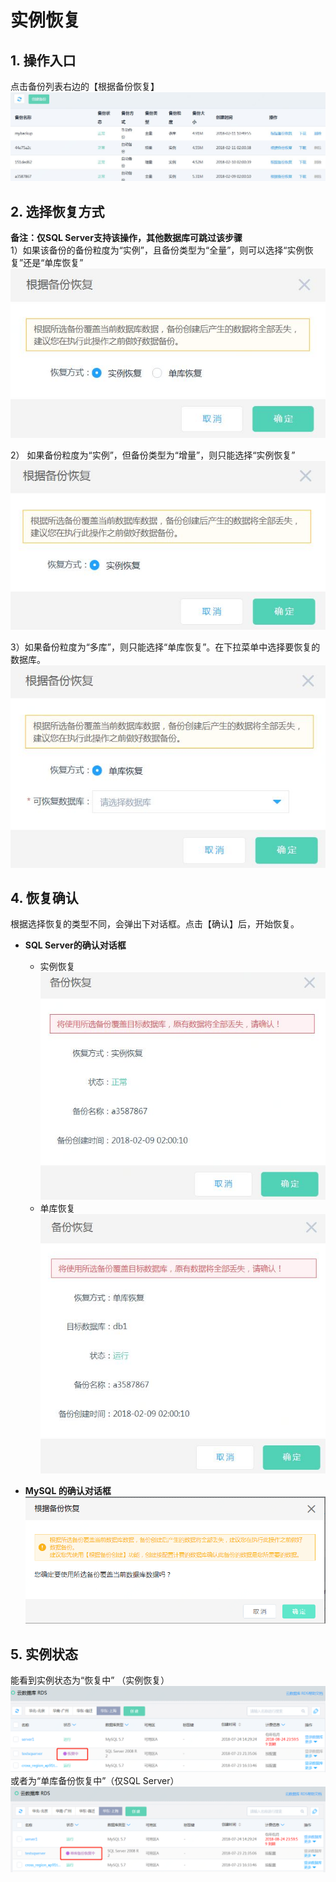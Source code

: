 # 实例恢复

## 1. 操作入口
点击备份列表右边的【根据备份恢复】
![实例恢复1](../../../../../image/RDS/Restore-Instance-1.png)

## 2. 选择恢复方式
**备注：仅SQL Server支持该操作，其他数据库可跳过该步骤**<br>
1）如果该备份的备份粒度为“实例”，且备份类型为“全量”，则可以选择“实例恢复”还是“单库恢复”
![实例恢复2](../../../../../image/RDS/Restore-Instance-2.png)

2） 如果备份粒度为“实例”，但备份类型为“增量”，则只能选择“实例恢复”
![实例恢复3](../../../../../image/RDS/Restore-Instance-3.png)

3）如果备份粒度为“多库”，则只能选择“单库恢复”。在下拉菜单中选择要恢复的数据库。
![实例恢复4](../../../../../image/RDS/Restore-Instance-4.png)

## 4. 恢复确认
根据选择恢复的类型不同，会弹出下对话框。点击【确认】后，开始恢复。
- **SQL Server的确认对话框**
  - 实例恢复
![实例恢复5](../../../../../image/RDS/Restore-Instance-5.png)
  - 单库恢复
![实例恢复6](../../../../../image/RDS/Restore-Instance-6.png)

- **MySQL 的确认对话框**
![实例恢复9](../../../../../image/RDS/Restore-Instance-9.png)

## 5. 实例状态
能看到实例状态为“恢复中” （实例恢复）
![实例恢复8](../../../../../image/RDS/Restore-Instance-8.png)
或者为“单库备份恢复中”（仅SQL Server）
![实例恢复7](../../../../../image/RDS/Restore-Instance-7.png)

